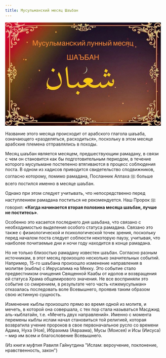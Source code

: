 ```yaml
---
title: Мусульманский месяц Шаъбан
---
```

![Shaban](./SHAABAN.jpg)

Название этого месяца происходит от арабского глагола шаъаба, означающего «разделяться, расходиться», поскольку в этом месяце арабские племена отправлялись в походы.

Месяц шаъбан является месяцем, предшествующим рамадану, в связи с чем он становится как бы подготовительным периодом, в течение которого мусульмане постепенно втягиваются 
в процесс соблюдения поста. В одном из хадисов приводится свидетельство сподвижников, согласно которому, помимо рамадана, Посланник Аллаха ﷺ больше всего постился именно в месяце 
шаъбан.

Однако при этом следует учитывать, что непосредственно перед наступлением рамадана поститься не рекомендуется. Наш Пророк ﷺ говорил: **«Когда начинается вторая половина месяца 
шаъбан, лучше не поститесь»**.

Особенно это касается последнего дня шаъбана, что связано с необходимостью выделения особого статуса рамадана. Связано это также с физиологической и психологической точек зрения, 
поскольку перед началом поста следует соблюсти некоторую паузу, учитывая, что наиболее почитаемые дни и ночи году находится в конце рамадана.

Но не только близостью рамадану известен шаъбан. Согласно разным источникам, в этот месяц произошло несколько значительных событий. Например, 15-го шаъбана произошло изменение 
направления в молитве (кыблы) с Иерусалима на Мекку. Это событие стало предвестником очищения Священной Каабы от идолов и возвращения ей статуса Храма общемирового значения. 
Не все восприняли это событие со смирением, в результате чего часть «лжемусульман» отказалась последовать воле Всевышнего, проявив таким образом свою истинную сущность.

Изменение кыблы произошло прямо во время одной из молитв, и мечеть, в которой она совершала, с тех пор стала называться Масджид аль-кыблатайн, т.е. «Мечеть двух направлений». 
Именно с момента перемены кыблы ислам начал становиться той религией, которая возвратила учение пророков в свое первоначальное русло со времени Адама, Нуха (Ноя), Ибрахима 
(Авраама), Мусы (Моисея) и Исы (Иисуса) – мир им всем и благословение Всевышнего.

(Из книги муфтия Равиля Гайнутдина "Ислам: вероучение, поклонение, нравственность, закон")
